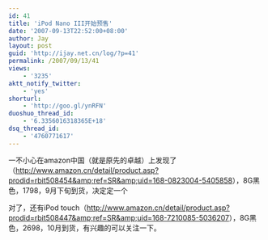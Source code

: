 ```yaml
---
id: 41
title: 'iPod Nano III开始预售'
date: '2007-09-13T22:52:00+08:00'
author: Jay
layout: post
guid: 'http://ijay.net.cn/log/?p=41'
permalink: /2007/09/13/41
views:
    - '3235'
aktt_notify_twitter:
    - 'yes'
shorturl:
    - 'http://goo.gl/ynRFN'
duoshuo_thread_id:
    - '6.3356016318365E+18'
dsq_thread_id:
    - '4760771617'
---
```


一不小心在amazon中国（就是原先的卓越）上发现了（<a href="http://www.amazon.cn/IPOD-NANO-8G-3%E4%BB%A3%E9%BB%91%E8%89%B2/dp/B0010LGWGE?uid=168-0823004-5405858&amp;ref=SR" title="http://www.amazon.cn/detail/product.asp?prodid=rbit508454&amp;ref=SR&amp;uid=168-0823004-5405858">http://www.amazon.cn/detail/product.asp?prodid=rbit508454&amp;ref=SR&amp;uid=168-0823004-5405858</a>），8G黑色，1798，9月下旬到货，决定定一个

对了，还有iPod touch（<a href="http://www.amazon.cn/IPOD-TOUCH-8G/dp/B0010LGWFU?uid=168-7210085-5036207&amp;ref=SR" title="http://www.amazon.cn/detail/product.asp?prodid=rbit508447&amp;ref=SR&amp;uid=168-7210085-5036207">http://www.amazon.cn/detail/product.asp?prodid=rbit508447&amp;ref=SR&amp;uid=168-7210085-5036207</a>），8G黑色，2698，10月到货，有兴趣的可以关注一下。
